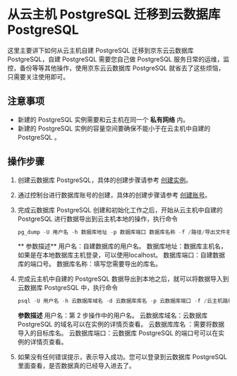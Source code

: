 # 从云主机 PostgreSQL 迁移到云数据库 PostgreSQL
这里主要讲下如何从云主机自建 PostgreSQL 迁移到京东云云数据库 PostgreSQL，自建 PostgreSQL 需要您自己做 PostgreSQL 服务日常的运维，监控，备份等等其他操作，使用京东云云数据库 PostgreSQL 就省去了这些烦恼，只需要关注使用即可。

## 注意事项
* 新建的 PostgreSQL 实例需要和云主机在同一个 **私有网络** 内。
* 新建的 PostgreSQL 实例的容量空间要确保不能小于在云主机中自建的 PostgreSQL 。

## 操作步骤
1. 创建云数据库 PostgreSQL，具体的创建步骤请参考 [创建实例](../../../Operation-Guide/Instance/Create-Instance.md)。
2. 通过控制台进行数据库账号的创建，具体的创建步骤请参考 [创建账号](../../../Operation-Guide/Account/Create-Account/PostgreSQL-Create-Account.md)。
3. 完成云数据库 PostgreSQL 创建和初始化工作之后，开始从云主机中自建的 PostgreSQL 进行数据导出到云主机本地的操作，执行命令

    ```SQL
    pg_dump -U 用户名 -h 数据库地址 -p 数据库端口 数据库名称 -f /路径/导出文件名.sql
    ```
   ** 参数描述**
    用户名：自建数据库的用户名。
    数据库地址：数据库主机名，如果是在本地数据库主机登录，可以使用localhost。
    数据库端口：自建数据库的端口号。
    数据库名称：填写您需要导出的库名。
    
4. 完成云主机中自建的 PostgreSQL 数据导出到本地之后，就可以将数据导入到云数据库 PostgreSQL 中，执行命令

    ```SQL
    psql -U 用户名 -h 云数据库域名 -d 云数据库库名 -p 云数据库端口 -f /云主机路径/导出文件名.sql
    ```
    **参数描述**
    用户名：第 2 步操作中的用户名。
    云数据库域名：云数据库 PostgreSQL 的域名可以在实例的详情页查看。
    云数据库库名 ：需要将数据导入的目标库名。
    云数据库端口：云数据库 PostgreSQL 的端口号可以在实例的详情页查看。
    
5. 如果没有任何错误提示，表示导入成功。您可以登录到云数据库 PostgreSQL 里面查看，是否数据真的已经导入进去了。
